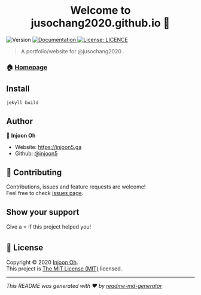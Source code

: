 <h1 align="center">Welcome to jusochang2020.github.io 👋</h1>
<p>
  <img alt="Version" src="https://img.shields.io/badge/version-0.5-blue.svg?cacheSeconds=2592000" />
  <a href="https://github.com/jusochang2020/jusochang2020.github.io/blob/master/Documentation.md" target="_blank">
    <img alt="Documentation" src="https://img.shields.io/badge/documentation-yes-brightgreen.svg" />
  </a>
  <a href="https://github.com/jusochang2020/jusochang2020.github.io/blob/master/LICENSE.txt" target="_blank">
    <img alt="License: LICENCE" src="https://img.shields.io/badge/License-LICENCE-yellow.svg" />
  </a>
</p>

> A portfolio/website for @jusochang2020 .

### 🏠 [Homepage](http://sjscwin.ga)

## Install

```sh
jekyll build
```

## Author

👤 **Injoon Oh**

* Website: https://injoon5.ga
* Github: [@injoon5](https://github.com/injoon5)

## 🤝 Contributing

Contributions, issues and feature requests are welcome!<br />Feel free to check [issues page](https://github.com/jusochang2020/jusochang2020.github.io/issues). 

## Show your support

Give a ⭐️ if this project helped you!

## 📝 License

Copyright © 2020 [Injoon Oh](https://github.com/injoon5).<br />
This project is [The MIT License (MIT)](https://github.com/jusochang2020/jusochang2020.github.io/blob/master/LICENSE.txt) licensed.

***
_This README was generated with ❤️ by [readme-md-generator](https://github.com/kefranabg/readme-md-generator)_
